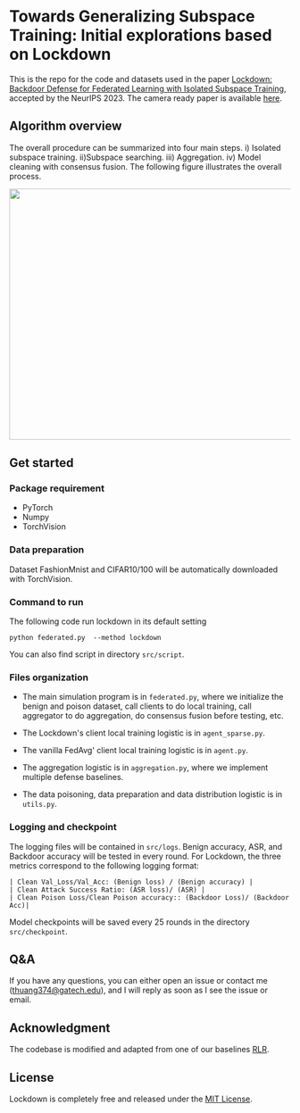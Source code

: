 

# Towards Generalizing Subspace Training: Initial explorations based on Lockdown
This is the repo for the code and datasets used in the paper [Lockdown: Backdoor Defense for Federated Learning with Isolated Subspace Training](https://neurips.cc/virtual/2023/poster/71476), accepted by the NeurIPS 2023.
The camera ready paper is available [here](https://github.com/git-disl/Lockdown/blob/main/materials/Lockdown__camera_ready_.pdf).

## Algorithm overview
The overall procedure can be summarized into four main steps. i) Isolated subspace training. ii)Subspace searching. iii) Aggregation. iv) Model cleaning with consensus fusion.
The following figure illustrates the overall process. 
<div align=center><img width="700" height="450" src="https://github.com/git-disl/Lockdown/blob/main/materials/system.png"/></div>

## Get started
### Package requirement
* PyTorch 
* Numpy
* TorchVision

### Data  preparation
Dataset FashionMnist and CIFAR10/100 will be automatically downloaded with TorchVision.

### Command to run
The following code run lockdown in its default setting
```
python federated.py  --method lockdown 
```
You can also find script in directory `src/script`.

### Files organization
* The main simulation program is in `federated.py`, where we initialize the benign and poison dataset, call clients to do local training, call aggregator to do aggregation, do consensus fusion before testing, etc.

* The Lockdown's client local training logistic is in `agent_sparse.py`. 

* The vanilla FedAvg' client local training logistic is in `agent.py`. 

* The aggregation logistic is in `aggregation.py`, where we implement multiple defense baselines. 

* The data poisoning, data preparation and data distribution logistic is in `utils.py`.

### Logging and checkpoint
The logging files will be contained in `src/logs`. Benign accuracy, ASR, and Backdoor accuracy will be tested in every round.
For Lockdown, the three metrics correspond to the following logging format:
```
| Clean Val_Loss/Val_Acc: (Benign loss) / (Benign accuracy) |
| Clean Attack Success Ratio: (ASR loss)/ (ASR) |
| Clean Poison Loss/Clean Poison accuracy:: (Backdoor Loss)/ (Backdoor Acc)|
```
Model checkpoints will be saved every 25 rounds in the directory `src/checkpoint`.


## Q&A

If you have any questions, you can either open an issue or contact me (thuang374@gatech.edu), and I will reply as soon as I see the issue or email.

## Acknowledgment
The codebase is modified and adapted from one of our baselines [RLR](https://github.com/TinfoilHat0/Defending-Against-Backdoors-with-Robust-Learning-Rate).

## License
Lockdown is completely free and released under the [MIT License](https://github.com/git-disl/Lockdown/blob/main/materials/license).




